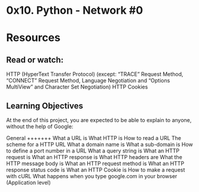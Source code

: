 0x10. Python - Network #0
=========================

Resources
=========

Read or watch:
---------------
HTTP (HyperText Transfer Protocol) (except: “TRACE” Request Method, “CONNECT” Request Method, Language Negotiation and “Options MultiView” and Character Set Negotiation)
HTTP Cookies

Learning Objectives
-------------------
At the end of this project, you are expected to be able to explain to anyone, without the help of Google:

General
+++++++
What a URL is
What HTTP is
How to read a URL
The scheme for a HTTP URL
What a domain name is
What a sub-domain is
How to define a port number in a URL
What a query string is
What an HTTP request is
What an HTTP response is
What HTTP headers are
What the HTTP message body is
What an HTTP request method is
What an HTTP response status code is
What an HTTP Cookie is
How to make a request with cURL
What happens when you type google.com in your browser (Application level)
